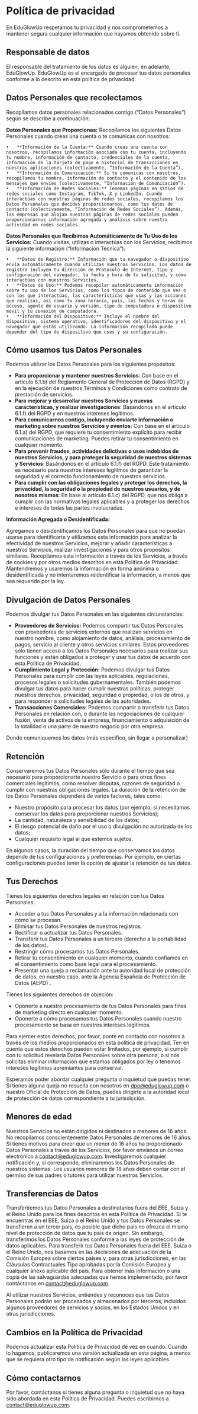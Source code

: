 # Política de privacidad

En EduGlowUp respetamos tu privacidad y nos comprometemos a mantener segura cualquier información que hayamos obtenido sobre ti.

## Responsable de datos

El responsable del tratamiento de los datos es alguien, en adelante, EduGlowUp. EduGlowUp es el encargado de procesar tus datos personales conforme a lo descrito en esta política de privacidad.

## Datos Personales que recolectamos

Recopilamos datos personales relacionados contigo (“Datos Personales”) según se describe a continuación:

**Datos Personales que Proporcionas:** Recopilamos los siguientes Datos Personales cuando creas una cuenta o te comunicas con nosotros:

    •	**Información de la Cuenta:** Cuando creas una cuenta con nosotros, recopilamos información asociada con tu cuenta, incluyendo tu nombre, información de contacto, credenciales de la cuenta, información de la tarjeta de pago e historial de transacciones en nuestras aplicaciones (colectivamente, “Información de la Cuenta”).
    •	**Información de Comunicación:** Si te comunicas con nosotros, recopilamos tu nombre, información de contacto y el contenido de los mensajes que envíes (colectivamente, “Información de Comunicación”).
    •	**Información de Redes Sociales:** Tenemos páginas en sitios de redes sociales como Instagram, TikTok, X y LinkedIn. Cuando interactúas con nuestras páginas de redes sociales, recopilamos los Datos Personales que decides proporcionarnos, como tus datos de contacto (colectivamente, “Información de Redes Sociales”). Además, las empresas que alojan nuestras páginas de redes sociales pueden proporcionarnos información agregada y análisis sobre nuestra actividad en redes sociales.

**Datos Personales que Recibimos Automáticamente de Tu Uso de los Servicios:** Cuando visitas, utilizas o interactúas con los Servicios, recibimos la siguiente información (“Información Técnica”):

    •	**Datos de Registro:** Información que tu navegador o dispositivo envía automáticamente cuando utilizas nuestros Servicios. Los datos de registro incluyen tu dirección de Protocolo de Internet, tipo y configuración del navegador, la fecha y hora de tu solicitud, y cómo interactúas con nuestros Servicios.
    •	**Datos de Uso:** Podemos recopilar automáticamente información sobre tu uso de los Servicios, como los tipos de contenido que ves o con los que interactúas, las características que usas y las acciones que realizas, así como tu zona horaria, país, las fechas y horas de acceso, agente de usuario y versión, tipo de computadora o dispositivo móvil y tu conexión de computadora.
    •	**Información del Dispositivo:** Incluye el nombre del dispositivo, sistema operativo, identificadores del dispositivo y el navegador que estás utilizando. La información recopilada puede depender del tipo de dispositivo que uses y su configuración.

## Cómo usamos tus Datos Personales

Podemos utilizar los Datos Personales para los siguientes propósitos:

- **Para proporcionar y mantener nuestros Servicios**: Con base en el artículo 6.1.b) del Reglamento General de Protección de Datos (RGPD) y en la ejecución de nuestros Términos y Condiciones como contrato de prestación de servicios.
- **Para mejorar y desarrollar nuestros Servicios y nuevas características, y realizar investigaciones**: Basándonos en el artículo 6.1.f) del RGPD y en nuestros intereses legítimos.
- **Para comunicarnos contigo, incluyendo enviarte información o marketing sobre nuestros Servicios y eventos**: Con base en el artículo 6.1.a) del RGPD, que requiere tu consentimiento explícito para recibir comunicaciones de marketing. Puedes retirar tu consentimiento en cualquier momento.
- **Para prevenir fraudes, actividades delictivas o usos indebidos de nuestros Servicios, y para proteger la seguridad de nuestros sistemas y Servicios**: Basándonos en el artículo 6.1.f) del RGPD. Este tratamiento es necesario para nuestros intereses legítimos de garantizar la seguridad y el correcto funcionamiento de nuestros servicios.
- **Para cumplir con las obligaciones legales y proteger los derechos, la privacidad, la seguridad o la propiedad de nuestros usuarios, y de nosotros mismos**: En base al artículo 6.1.c) del RGPD, que nos obliga a cumplir con las normativas legales aplicables y a proteger los derechos e intereses de todas las partes involucradas.

**Información Agregada o Desidentificada:**

Agregamos o desidentificamos los Datos Personales para que no puedan usarse para identificarte y utilizamos esta información para analizar la efectividad de nuestros Servicios, mejorar y añadir características a nuestros Servicios, realizar investigaciones y para otros propósitos similares. Recopilamos esta información a través de los Servicios, a través de cookies y por otros medios descritos en esta Política de Privacidad. Mantendremos y usaremos la información en forma anónima o desidentificada y no intentaremos reidentificar la información, a menos que sea requerido por la ley.

## Divulgación de Datos Personales

Podemos divulgar tus Datos Personales en las siguientes circunstancias:

- **Proveedores de Servicios:** Podemos compartir tus Datos Personales con proveedores de servicios externos que realizan servicios en nuestro nombre, como alojamiento de datos, análisis, procesamiento de pagos, servicio al cliente y otros servicios similares. Estos proveedores sólo tienen acceso a los Datos Personales necesarios para realizar sus funciones y están obligados a proteger y usar tus datos de acuerdo con esta Política de Privacidad.
- **Cumplimiento Legal y Protección:** Podemos divulgar tus Datos Personales para cumplir con las leyes aplicables, regulaciones, procesos legales o solicitudes gubernamentales. También podemos divulgar tus datos para hacer cumplir nuestras políticas, proteger nuestros derechos, privacidad, seguridad o propiedad, o los de otros, y para responder a solicitudes legales de las autoridades.
- **Transacciones Comerciales:** Podemos compartir o transferir tus Datos Personales en relación con, o durante las negociaciones de cualquier fusión, venta de activos de la empresa, financiamiento o adquisición de la totalidad o una parte de nuestro negocio por otra empresa.

Donde comuniquemos los datos (más específico, sin llegar a personalizar)

## Retención

Conservaremos tus Datos Personales sólo durante el tiempo que sea necesario para proporcionarte nuestro Servicio o para otros fines comerciales legítimos, como resolver disputas, razones de seguridad o cumplir con nuestras obligaciones legales. La duración de la retención de los Datos Personales dependerá de varios factores, tales como:

- Nuestro propósito para procesar los datos (por ejemplo, si necesitamos conservar los datos para proporcionar nuestros Servicios);
- La cantidad, naturaleza y sensibilidad de los datos;
- El riesgo potencial de daño por el uso o divulgación no autorizada de los datos;
- Cualquier requisito legal al que estemos sujetos.

En algunos casos, la duración del tiempo que conservamos los datos depende de tus configuraciones y preferencias. Por ejemplo, en ciertas configuraciones puedes tener la opción de ajustar la retención de tus datos.

## Tus Derechos

Tienes los siguientes derechos legales en relación con tus Datos Personales:

- Acceder a tus Datos Personales y a la información relacionada con cómo se procesan.
- Eliminar tus Datos Personales de nuestros registros.
- Rectificar o actualizar tus Datos Personales.
- Transferir tus Datos Personales a un tercero (derecho a la portabilidad de los datos).
- Restringir cómo procesamos tus Datos Personales.
- Retirar tu consentimiento en cualquier momento, cuando confiamos en el consentimiento como base legal para el procesamiento.
- Presentar una queja o reclamación ante tu autoridad local de protección de datos, en nuestro caso, ante la Agencia Española de Protección de Datos (AEPD) .

Tienes los siguientes derechos de objeción:

- Oponerte a nuestro procesamiento de tus Datos Personales para fines de marketing directo en cualquier momento.
- Oponerte a cómo procesamos tus Datos Personales cuando nuestro procesamiento se basa en nuestros intereses legítimos.

Para ejercer estos derechos, por favor, ponte en contacto con nosotros a través de los medios proporcionados en esta política de privacidad. Ten en cuenta que estos derechos pueden estar limitados, por ejemplo, si cumplir con tu solicitud revelaría Datos Personales sobre otra persona, o si nos solicitas eliminar información que estamos obligados por ley o tenemos intereses legítimos apremiantes para conservar.

Esperamos poder abordar cualquier pregunta o inquietud que puedas tener. Si tienes alguna queja no resuelta con nosotros en dpo@eduglowup.com o nuestro Oficial de Protección de Datos, puedes dirigirte a la autoridad local de protección de datos correspondiente a tu jurisdicción.

## Menores de edad

Nuestros Servicios no están dirigidos ni destinados a menores de 16 años. No recopilamos conscientemente Datos Personales de menores de 16 años. Si tienes motivos para creer que un menor de 16 años ha proporcionado Datos Personales a través de los Servicios, por favor envíanos un correo electrónico a [contact@eduglowup.com](mailto:contact@eduglowup.com). Investigaremos cualquier notificación y, si corresponde, eliminaremos los Datos Personales de nuestros sistemas. Los usuarios menores de 18 años deben contar con el permiso de sus padres o tutores para utilizar nuestros Servicios.

## Transferencias de Datos

Transferiremos tus Datos Personales a destinatarios fuera del EEE, Suiza y el Reino Unido para los fines descritos en esta Política de Privacidad. Si te encuentras en el EEE, Suiza o el Reino Unido y tus Datos Personales se transfieren a un tercer país, es posible que dicho país no ofrezca el mismo nivel de protección de datos que tu país de origen. Sin embargo, transferimos los Datos Personales conforme a las leyes de protección de datos aplicables. Para transferir tus Datos Personales fuera del EEE, Suiza o el Reino Unido, nos basamos en las decisiones de adecuación de la Comisión Europea sobre ciertos países y, para otras jurisdicciones, en las Cláusulas Contractuales Tipo aprobadas por la Comisión Europea y cualquier anexo aplicable del país. Para obtener más información o una copia de las salvaguardas adecuadas que hemos implementado, por favor contáctanos en [contact@eduglowup.com](mailto:contact@eduglowup.com).

Al utilizar nuestros Servicios, entiendes y reconoces que tus Datos Personales podrán ser procesados y almacenados por terceros, incluidos algunos proveedores de servicios y socios, en los Estados Unidos y en otras jurisdicciones.

## Cambios en la Política de Privacidad

Podemos actualizar esta Política de Privacidad de vez en cuando. Cuando lo hagamos, publicaremos una versión actualizada en esta página, a menos que se requiera otro tipo de notificación según las leyes aplicables.

## Cómo contactarnos

Por favor, contáctanos si tienes alguna pregunta o inquietud que no haya sido abordada en esta Política de Privacidad. Puedes escribirnos a [contact@eduglowup.com](mailto:contact@eduglowup.com).
